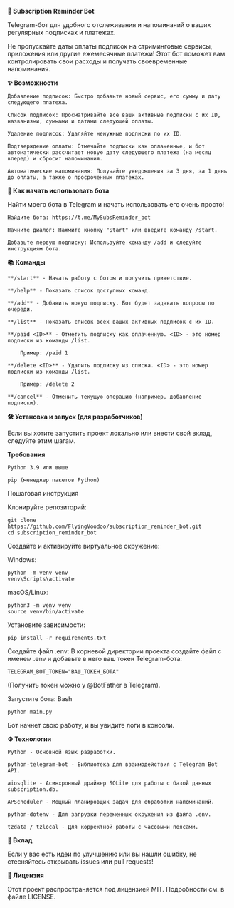 **🤖 Subscription Reminder Bot**

Telegram-бот для удобного отслеживания и напоминаний о ваших регулярных подписках и платежах.

Не пропускайте даты оплаты подписок на стриминговые сервисы, приложения или другие ежемесячные платежи! Этот бот поможет вам контролировать свои расходы и получать своевременные напоминания.

**✨ Возможности**

    Добавление подписок: Быстро добавьте новый сервис, его сумму и дату следующего платежа.

    Список подписок: Просматривайте все ваши активные подписки с их ID, названиями, суммами и датами следующей оплаты.

    Удаление подписок: Удаляйте ненужные подписки по их ID.

    Подтверждение оплаты: Отмечайте подписки как оплаченные, и бот автоматически рассчитает новую дату следующего платежа (на месяц вперед) и сбросит напоминания.

    Автоматические напоминания: Получайте уведомления за 3 дня, за 1 день до оплаты, а также о просроченных платежах.

**🚀 Как начать использовать бота**

Найти моего бота в Telegram и начать использовать его очень просто!

    Найдите бота: https://t.me/MySubsReminder_bot

    Начните диалог: Нажмите кнопку "Start" или введите команду /start.

    Добавьте первую подписку: Используйте команду /add и следуйте инструкциям бота.

**📚 Команды**

    **/start** - Начать работу с ботом и получить приветствие.

    **/help** - Показать список доступных команд.

    **/add** - Добавить новую подписку. Бот будет задавать вопросы по очереди.

    **/list** - Показать список всех ваших активных подписок с их ID.

    **/paid <ID>** - Отметить подписку как оплаченную. <ID> - это номер подписки из команды /list.

        Пример: /paid 1

    **/delete <ID>** - Удалить подписку из списка. <ID> - это номер подписки из команды /list.

        Пример: /delete 2

    **/cancel** - Отменить текущую операцию (например, добавление подписки).

**🛠️ Установка и запуск (для разработчиков)**

Если вы хотите запустить проект локально или внести свой вклад, следуйте этим шагам.

**Требования**

    Python 3.9 или выше

    pip (менеджер пакетов Python)

Пошаговая инструкция

Клонируйте репозиторий:

    git clone https://github.com/FlyingVoodoo/subscription_reminder_bot.git
    cd subscription_reminder_bot

Создайте и активируйте виртуальное окружение:

Windows:

    python -m venv venv
    venv\Scripts\activate

macOS/Linux:

    python3 -m venv venv
    source venv/bin/activate

Установите зависимости:

    pip install -r requirements.txt

Создайте файл .env:
В корневой директории проекта создайте файл с именем .env и добавьте в него ваш токен Telegram-бота:

    TELEGRAM_BOT_TOKEN="ВАШ_ТОКЕН_БОТА"

(Получить токен можно у @BotFather в Telegram).

Запустите бота:
Bash

    python main.py

Бот начнет свою работу, и вы увидите логи в консоли.

**⚙️ Технологии**

    Python - Основной язык разработки.

    python-telegram-bot - Библиотека для взаимодействия с Telegram Bot API.

    aiosqlite - Асинхронный драйвер SQLite для работы с базой данных subscription.db.

    APScheduler - Мощный планировщик задач для обработки напоминаний.

    python-dotenv - Для загрузки переменных окружения из файла .env.

    tzdata / tzlocal - Для корректной работы с часовыми поясами.

**🤝 Вклад**

Если у вас есть идеи по улучшению или вы нашли ошибку, не стесняйтесь открывать issues или pull requests!

**📄 Лицензия**

Этот проект распространяется под лицензией MIT. Подробности см. в файле LICENSE.